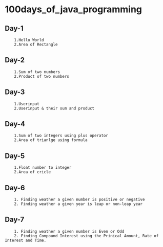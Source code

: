 # 100days_of_java_programming

## Day-1
        1.Hello World
        2.Area of Rectangle 

## Day-2
        1.Sum of two numbers
        2.Product of two numbers

## Day-3
        1.Userinput
        2.Userinput & their sum and product

## Day-4 
        1.Sum of two integers using plus operator
        2.Area of trianlge using formula

## Day-5
        1.Float number to integer
        2.Area of cricle
## Day-6 
        1. Finding weather a given number is positive or negative
        2. Finding weather a given year is leap or non-leap year
## Day-7
        1. Finding weather a given number is Even or Odd
        2. Finding Compound Interest using the Prinical Amount, Rate of Interest and Time.